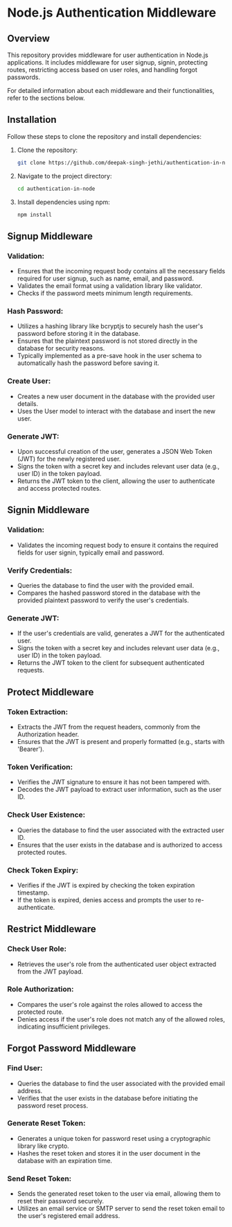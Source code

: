 
# Node.js Authentication Middleware

## Overview

This repository provides middleware for user authentication in Node.js applications. It includes middleware for user signup, signin, protecting routes, restricting access based on user roles, and handling forgot passwords.

For detailed information about each middleware and their functionalities, refer to the sections below.

## Installation

Follow these steps to clone the repository and install dependencies:


1. Clone the repository:
   
   ```bash
   git clone https://github.com/deepak-singh-jethi/authentication-in-node.git
   ```

3. Navigate to the project directory:
   ```bash
   cd authentication-in-node
   ```

4. Install dependencies using npm:
   ```bash
   npm install
   ```

## Signup Middleware

### Validation:
- Ensures that the incoming request body contains all the necessary fields required for user signup, such as name, email, and password.
- Validates the email format using a validation library like validator.
- Checks if the password meets minimum length requirements.

### Hash Password:
- Utilizes a hashing library like bcryptjs to securely hash the user's password before storing it in the database.
- Ensures that the plaintext password is not stored directly in the database for security reasons.
- Typically implemented as a pre-save hook in the user schema to automatically hash the password before saving it.

### Create User:
- Creates a new user document in the database with the provided user details.
- Uses the User model to interact with the database and insert the new user.

### Generate JWT:
- Upon successful creation of the user, generates a JSON Web Token (JWT) for the newly registered user.
- Signs the token with a secret key and includes relevant user data (e.g., user ID) in the token payload.
- Returns the JWT token to the client, allowing the user to authenticate and access protected routes.

## Signin Middleware

### Validation:
- Validates the incoming request body to ensure it contains the required fields for user signin, typically email and password.

### Verify Credentials:
- Queries the database to find the user with the provided email.
- Compares the hashed password stored in the database with the provided plaintext password to verify the user's credentials.

### Generate JWT:
- If the user's credentials are valid, generates a JWT for the authenticated user.
- Signs the token with a secret key and includes relevant user data (e.g., user ID) in the token payload.
- Returns the JWT token to the client for subsequent authenticated requests.

## Protect Middleware

### Token Extraction:
- Extracts the JWT from the request headers, commonly from the Authorization header.
- Ensures that the JWT is present and properly formatted (e.g., starts with 'Bearer').

### Token Verification:
- Verifies the JWT signature to ensure it has not been tampered with.
- Decodes the JWT payload to extract user information, such as the user ID.

### Check User Existence:
- Queries the database to find the user associated with the extracted user ID.
- Ensures that the user exists in the database and is authorized to access protected routes.

### Check Token Expiry:
- Verifies if the JWT is expired by checking the token expiration timestamp.
- If the token is expired, denies access and prompts the user to re-authenticate.

## Restrict Middleware

### Check User Role:
- Retrieves the user's role from the authenticated user object extracted from the JWT payload.

### Role Authorization:
- Compares the user's role against the roles allowed to access the protected route.
- Denies access if the user's role does not match any of the allowed roles, indicating insufficient privileges.

## Forgot Password Middleware

### Find User:
- Queries the database to find the user associated with the provided email address.
- Verifies that the user exists in the database before initiating the password reset process.

### Generate Reset Token:
- Generates a unique token for password reset using a cryptographic library like crypto.
- Hashes the reset token and stores it in the user document in the database with an expiration time.

### Send Reset Token:
- Sends the generated reset token to the user via email, allowing them to reset their password securely.
- Utilizes an email service or SMTP server to send the reset token email to the user's registered email address.
```
